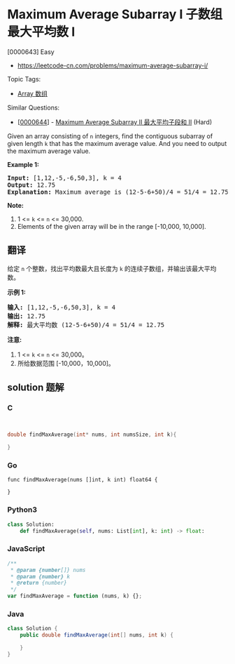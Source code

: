 # Maximum Average Subarray I 子数组最大平均数 I

[0000643] Easy

- https://leetcode-cn.com/problems/maximum-average-subarray-i/

Topic Tags:

- [Array 数组](https://leetcode-cn.com/tag/array/)

Similar Questions:

- [[0000644](https://leetcode-cn.com/problems/maximum-average-subarray-ii/)] - [Maximum Average Subarray II 最大平均子段和 II](./0000644.maximum-average-subarray-ii.md) (Hard)

Given an array consisting of `n` integers, find the contiguous subarray of given length `k` that has the maximum average value. And you need to output the maximum average value.

**Example 1:**

<pre><b>Input:</b> [1,12,-5,-6,50,3], k = 4
<b>Output:</b> 12.75
<b>Explanation:</b> Maximum average is (12-5-6+50)/4 = 51/4 = 12.75
</pre>

**Note:**

1.  1 <= `k` <= `n` <= 30,000.
2.  Elements of the given array will be in the range \[-10,000, 10,000\].

## 翻译

给定 `n` 个整数，找出平均数最大且长度为 `k` 的连续子数组，并输出该最大平均数。

**示例 1:**

<pre><strong>输入:</strong> [1,12,-5,-6,50,3], k = 4
<strong>输出:</strong> 12.75
<strong>解释:</strong> 最大平均数 (12-5-6+50)/4 = 51/4 = 12.75
</pre>

**注意:**

1.  1 <= `k` <= `n` <= 30,000。
2.  所给数据范围 \[-10,000，10,000\]。

## solution 题解

### C

```c


double findMaxAverage(int* nums, int numsSize, int k){

}


```

### Go

```golang
func findMaxAverage(nums []int, k int) float64 {

}
```

### Python3

```python
class Solution:
    def findMaxAverage(self, nums: List[int], k: int) -> float:

```

### JavaScript

```javascript
/**
 * @param {number[]} nums
 * @param {number} k
 * @return {number}
 */
var findMaxAverage = function (nums, k) {};
```

### Java

```java
class Solution {
    public double findMaxAverage(int[] nums, int k) {

    }
}
```
